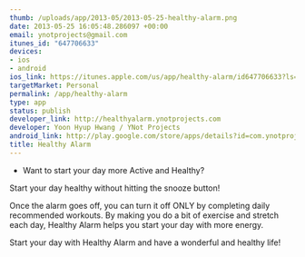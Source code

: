 ```yaml
--- 
thumb: /uploads/app/2013-05/2013-05-25-healthy-alarm.png
date: 2013-05-25 16:05:48.286097 +00:00
email: ynotprojects@gmail.com
itunes_id: "647706633"
devices: 
- ios
- android
ios_link: https://itunes.apple.com/us/app/healthy-alarm/id647706633?ls=1%26mt=8
targetMarket: Personal
permalink: /app/healthy-alarm
type: app
status: publish
developer_link: http://healthyalarm.ynotprojects.com
developer: Yoon Hyup Hwang / YNot Projects
android_link: http://play.google.com/store/apps/details?id=com.ynotprojects.healthyalarm
title: Healthy Alarm
---
```


- Want to start your day more Active and Healthy?

Start your day healthy without hitting the snooze button!

Once the alarm goes off, you can turn it off ONLY by completing daily recommended workouts. By making you do a bit of exercise and stretch each day, Healthy Alarm helps you start your day with more energy.

Start your day with Healthy Alarm and have a wonderful and healthy life!
